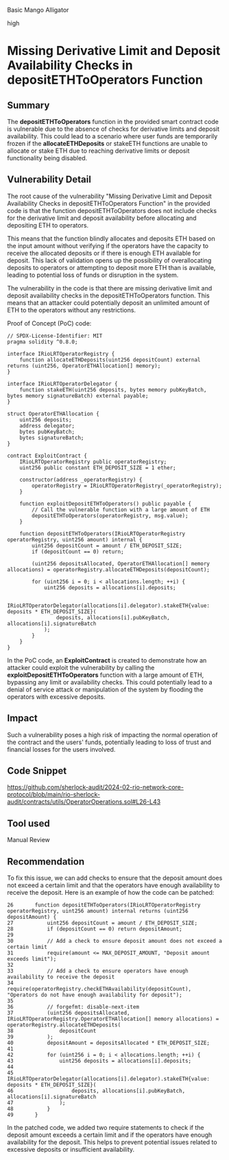 Basic Mango Alligator

high

# Missing Derivative Limit and Deposit Availability Checks in depositETHToOperators Function

## Summary
The **depositETHToOperators** function in the provided smart contract code is vulnerable due to the absence of checks for derivative limits and deposit availability. This could lead to a scenario where user funds are temporarily frozen if the **allocateETHDeposits** or stakeETH functions are unable to allocate or stake ETH due to reaching derivative limits or deposit functionality being disabled.
## Vulnerability Detail
The root cause of the vulnerability "Missing Derivative Limit and Deposit Availability Checks in depositETHToOperators Function" in the provided code is that the function depositETHToOperators does not include checks for the derivative limit and deposit availability before allocating and depositing ETH to operators.

This means that the function blindly allocates and deposits ETH based on the input amount without verifying if the operators have the capacity to receive the allocated deposits or if there is enough ETH available for deposit. This lack of validation opens up the possibility of overallocating deposits to operators or attempting to deposit more ETH than is available, leading to potential loss of funds or disruption in the system.

The vulnerability in the code is that there are missing derivative limit and deposit availability checks in the depositETHToOperators function. This means that an attacker could potentially deposit an unlimited amount of ETH to the operators without any restrictions.

Proof of Concept (PoC) code:

```solidity
// SPDX-License-Identifier: MIT
pragma solidity ^0.8.0;

interface IRioLRTOperatorRegistry {
    function allocateETHDeposits(uint256 depositCount) external returns (uint256, OperatorETHAllocation[] memory);
}

interface IRioLRTOperatorDelegator {
    function stakeETH(uint256 deposits, bytes memory pubKeyBatch, bytes memory signatureBatch) external payable;
}

struct OperatorETHAllocation {
    uint256 deposits;
    address delegator;
    bytes pubKeyBatch;
    bytes signatureBatch;
}

contract ExploitContract {
    IRioLRTOperatorRegistry public operatorRegistry;
    uint256 public constant ETH_DEPOSIT_SIZE = 1 ether;

    constructor(address _operatorRegistry) {
        operatorRegistry = IRioLRTOperatorRegistry(_operatorRegistry);
    }

    function exploitDepositETHToOperators() public payable {
        // Call the vulnerable function with a large amount of ETH
        depositETHToOperators(operatorRegistry, msg.value);
    }

    function depositETHToOperators(IRioLRTOperatorRegistry operatorRegistry, uint256 amount) internal {
        uint256 depositCount = amount / ETH_DEPOSIT_SIZE;
        if (depositCount == 0) return;

        (uint256 depositsAllocated, OperatorETHAllocation[] memory allocations) = operatorRegistry.allocateETHDeposits(depositCount);

        for (uint256 i = 0; i < allocations.length; ++i) {
            uint256 deposits = allocations[i].deposits;

            IRioLRTOperatorDelegator(allocations[i].delegator).stakeETH{value: deposits * ETH_DEPOSIT_SIZE}(
                deposits, allocations[i].pubKeyBatch, allocations[i].signatureBatch
            );
        }
    }
}
```
In the PoC code, an **ExploitContract** is created to demonstrate how an attacker could exploit the vulnerability by calling the **exploitDepositETHToOperators** function with a large amount of ETH, bypassing any limit or availability checks. This could potentially lead to a denial of service attack or manipulation of the system by flooding the operators with excessive deposits.

## Impact
Such a vulnerability poses a high risk of impacting the normal operation of the contract and the users' funds, potentially leading to loss of trust and financial losses for the users involved.
## Code Snippet
https://github.com/sherlock-audit/2024-02-rio-network-core-protocol/blob/main/rio-sherlock-audit/contracts/utils/OperatorOperations.sol#L26-L43
## Tool used

Manual Review

## Recommendation
To fix this issue, we can add checks to ensure that the deposit amount does not exceed a certain limit and that the operators have enough availability to receive the deposit. Here is an example of how the code can be patched:

```solidity
26       function depositETHToOperators(IRioLRTOperatorRegistry operatorRegistry, uint256 amount) internal returns (uint256 depositAmount) {
27           uint256 depositCount = amount / ETH_DEPOSIT_SIZE;
28           if (depositCount == 0) return depositAmount;
29   
30           // Add a check to ensure deposit amount does not exceed a certain limit
31           require(amount <= MAX_DEPOSIT_AMOUNT, "Deposit amount exceeds limit");
32   
33           // Add a check to ensure operators have enough availability to receive the deposit
34           require(operatorRegistry.checkETHAvailability(depositCount), "Operators do not have enough availability for deposit");
35   
36           // forgefmt: disable-next-item
37           (uint256 depositsAllocated, IRioLRTOperatorRegistry.OperatorETHAllocation[] memory allocations) = operatorRegistry.allocateETHDeposits(
38               depositCount
39           );
40           depositAmount = depositsAllocated * ETH_DEPOSIT_SIZE;
41   
42           for (uint256 i = 0; i < allocations.length; ++i) {
43               uint256 deposits = allocations[i].deposits;
44   
45               IRioLRTOperatorDelegator(allocations[i].delegator).stakeETH{value: deposits * ETH_DEPOSIT_SIZE}(
46                   deposits, allocations[i].pubKeyBatch, allocations[i].signatureBatch
47               );
48           }
49       }
```
In the patched code, we added two require statements to check if the deposit amount exceeds a certain limit and if the operators have enough availability for the deposit. This helps to prevent potential issues related to excessive deposits or insufficient availability.